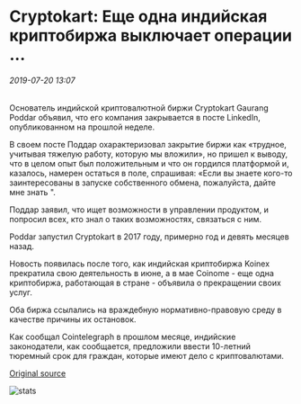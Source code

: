 # Cryptokart: Еще одна индийская криптобиржа выключает операции ...

###### 2019-07-20 13:07

Основатель индийской криптовалютной биржи Cryptokart Gaurang Poddar объявил, что его компания закрывается в посте LinkedIn, опубликованном на прошлой неделе.

В своем посте Поддар охарактеризовал закрытие биржи как «трудное, учитывая тяжелую работу, которую мы вложили», но пришел к выводу, что в целом опыт был положительным и что он гордился платформой и, казалось, намерен остаться в поле, спрашивая: «Если вы знаете кого-то заинтересованы в запуске собственного обмена, пожалуйста, дайте мне знать ".

Поддар заявил, что ищет возможности в управлении продуктом, и попросил всех, кто знал о таких возможностях, связаться с ним.

Poddar запустил Cryptokart в 2017 году, примерно год и девять месяцев назад.

Новость появилась после того, как индийская криптобиржа Koinex прекратила свою деятельность в июне, а в мае Coinome - еще одна криптобиржа, работающая в стране - объявила о прекращении своих услуг.

Оба биржа ссылались на враждебную нормативно-правовую среду в качестве причины их остановок.

Как сообщал Cointelegraph в прошлом месяце, индийские законодатели, как сообщается, предложили ввести 10-летний тюремный срок для граждан, которые имеют дело с криптовалютами.

[Original source](https://cointelegraph.com/news/cryptokart-another-indian-crypto-exchange-shuts-down-operations)

![stats](https://c.statcounter.com/11760860/0/a89fa40b/1/ "stats")